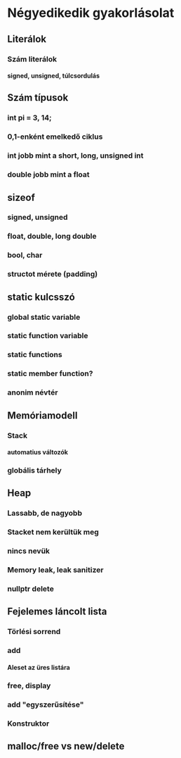 # Négyedikedik gyakorlásolat

## Literálok
### Szám literálok
#### signed, unsigned, túlcsordulás

## Szám típusok
### int pi = 3, 14;
### 0,1-enként emelkedő ciklus 
### int jobb mint a short, long, unsigned int
### double jobb mint a float

## sizeof
### signed, unsigned
### float, double, long double
### bool, char

### structot mérete (padding)

## static kulcsszó
### global static variable
### static function variable
### static functions
### static member function?
### anonim névtér

## Memóriamodell
### Stack
#### automatius változók
### globális tárhely

## Heap
### Lassabb, de nagyobb
### Stacket nem kerültük meg
### nincs nevük
### Memory leak, leak sanitizer
### nullptr delete

## Fejelemes láncolt lista
### Törlési sorrend
### add
#### Aleset az üres listára
### free, display
### add "egyszerűsítése"
### Konstruktor

## malloc/free vs new/delete
